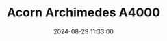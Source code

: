 ---
layout: post
title: Acorn Archimedes A4000
summary: 
date: '2024-08-29 11:33:00'
tags: [Acorn, Acorn Archimedes, Acorn Archimedes Models, Computers]
---